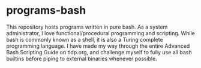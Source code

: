 # programs-bash
This repository hosts programs written in pure bash. As a system administrator, I love functional/procedural programming and scripting. While bash is commonly known as a shell, it is also a Turing complete programming language. I have made my way through the entire Advanced Bash Scripting Guide on tldp.org, and challenge myself to fully use all bash builtins before piping to external binaries whenever possible.
